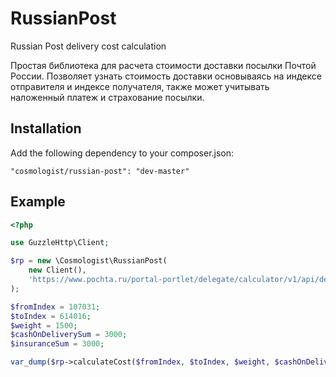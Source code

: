 # RussianPost
Russian Post delivery cost calculation

Простая библиотека для расчета стоимости доставки посылки Почтой России.
Позволяет узнать стоимость доставки основываясь на индексе отправителя и индексе получателя, также может учитывать наложенный платеж и страхование посылки.

## Installation
Add the following dependency to your composer.json:

```
"cosmologist/russian-post": "dev-master"
```

## Example
```php
<?php

use GuzzleHttp\Client;

$rp = new \Cosmologist\RussianPost(
    new Client(),
    'https://www.pochta.ru/portal-portlet/delegate/calculator/v1/api/delivery.time.cost.get'
);

$fromIndex = 107031;
$toIndex = 614016;
$weight = 1500;
$cashOnDeliverySum = 3000;
$insuranceSum = 3000;

var_dump($rp->calculateCost($fromIndex, $toIndex, $weight, $cashOnDeliverySum, $insuranceSum));
```
